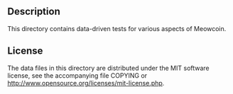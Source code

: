Description
------------

This directory contains data-driven tests for various aspects of Meowcoin.

License
--------

The data files in this directory are distributed under the MIT software
license, see the accompanying file COPYING or
http://www.opensource.org/licenses/mit-license.php.

